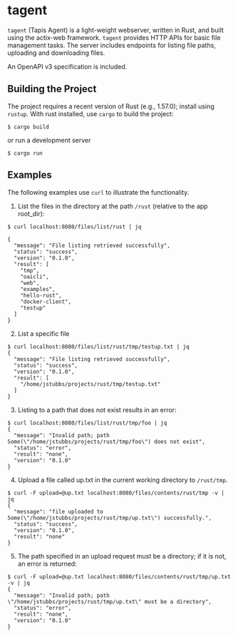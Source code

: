 # tagent
`tagent` (Tapis Agent) is a light-weight webserver, written in Rust, and built using the actix-web framework.
`tagent` provides HTTP APIs for basic file management tasks. The server includes endpoints for listing file paths,
uploading and downloading files.

An OpenAPI v3 specification is included.

## Building the Project
The project requires a recent version of Rust (e.g., 1.57.0); install using `rustup`. With rust
installed, use `cargo` to build the project:

```
$ cargo build
```

or run a development server

```
$ cargo run
```

## Examples

The following examples use `curl` to illustrate the functionality.


1. List the files in the directory at the path `/rust` (relative to the app root_dir):

```
$ curl localhost:8080/files/list/rust | jq

{
  "message": "File listing retrieved successfully",
  "status": "success",
  "version": "0.1.0",
  "result": [
    "tmp",
    "oaicli",
    "web",
    "examples",
    "hello-rust",
    "docker-client",
    "testup"
  ]
}
```

2. List a specific file

```
$ curl localhost:8080/files/list/rust/tmp/testup.txt | jq
{
  "message": "File listing retrieved successfully",
  "status": "success",
  "version": "0.1.0",
  "result": [
    "/home/jstubbs/projects/rust/tmp/testup.txt"
  ]
}
```

3. Listing to a path that does not exist results in an error:

```
$ curl localhost:8080/files/list/rust/tmp/foo | jq
{
  "message": "Invalid path; path Some(\"/home/jstubbs/projects/rust/tmp/foo\") does not exist",
  "status": "error",
  "result": "none",
  "version": "0.1.0"
}
```

4. Upload a file called up.txt in the current working directory to `/rust/tmp`.

```
$ curl -F upload=@up.txt localhost:8080/files/contents/rust/tmp -v | jq
{
  "message": "file uploaded to Some(\"/home/jstubbs/projects/rust/tmp/up.txt\") successfully.",
  "status": "success",
  "version": "0.1.0",
  "result": "none"
}
```

5. The path specified in an upload request must be a directory; if it is not, an error is returned:

```
$ curl -F upload=@up.txt localhost:8080/files/contents/rust/tmp/up.txt -v | jq
{
  "message": "Invalid path; path \"/home/jstubbs/projects/rust/tmp/up.txt\" must be a directory",
  "status": "error",
  "result": "none",
  "version": "0.1.0"
}

